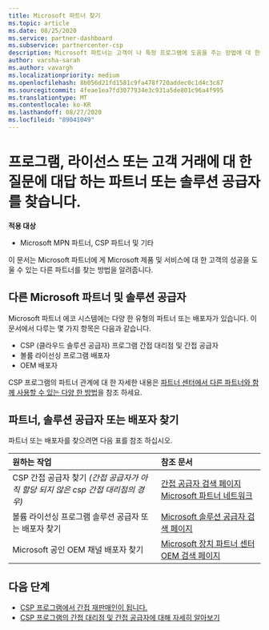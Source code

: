 ```yaml
---
title: Microsoft 파트너 찾기
ms.topic: article
ms.date: 08/25/2020
ms.service: partner-dashboard
ms.subservice: partnercenter-csp
description: Microsoft 파트너는 고객이 나 특정 프로그램에 도움을 주는 방법에 대 한 질문이 있을 수 있습니다. 도울 수 있는 다른 파트너를 찾습니다.
author: varsha-sarah
ms.author: vavargh
ms.localizationpriority: medium
ms.openlocfilehash: 8b056d21fd1581c9fa478f720addec0c1d4c3c87
ms.sourcegitcommit: 4feae1ea7fd3077934e3c931a5de801c96a4f995
ms.translationtype: MT
ms.contentlocale: ko-KR
ms.lasthandoff: 08/27/2020
ms.locfileid: "89041049"
---
```

# <a name="find-a-partner-or-solution-provider-to-answer-questions-about-programs-licensing-or-customer-deals"></a>프로그램, 라이선스 또는 고객 거래에 대 한 질문에 대답 하는 파트너 또는 솔루션 공급자를 찾습니다. 

**적용 대상**

- Microsoft MPN 파트너, CSP 파트너 및 기타

이 문서는 Microsoft 파트너에 게 Microsoft 제품 및 서비스에 대 한 고객의 성공을 도울 수 있는 다른 파트너를 찾는 방법을 알려줍니다.

## <a name="different-microsoft-partners-and-solution-providers"></a>다른 Microsoft 파트너 및 솔루션 공급자

Microsoft 파트너 에코 시스템에는 다양 한 유형의 파트너 또는 배포자가 있습니다. 이 문서에서 다루는 몇 가지 항목은 다음과 같습니다.

- CSP (클라우드 솔루션 공급자) 프로그램 간접 대리점 및 간접 공급자
- 볼륨 라이선싱 프로그램 배포자
- OEM 배포자

CSP 프로그램의 파트너 관계에 대 한 자세한 내용은 [파트너 센터에서 다른 파트너와 함께 사용할 수 있는 다양 한 방법](work-with-other-partners.md)을 참조 하세요.

## <a name="find-a-partner-solution-provider-or-distributor"></a>파트너, 솔루션 공급자 또는 배포자 찾기

파트너 또는 배포자를 찾으려면 다음 표를 참조 하십시오.

|원하는 작업  | 참조 문서  |
|:------------------|:--------------- |
|CSP 간접 공급자 찾기 *(간접 공급자가 아직 할당 되지 않은 csp 간접 대리점의 경우)* | [간접 공급자 검색 페이지 Microsoft 파트너 네트워크](https://partner.microsoft.com/membership/cloud-solution-provider/find-a-provider)  |
|볼륨 라이선싱 프로그램 솔루션 공급자 또는 배포자 찾기  | [Microsoft 솔루션 공급자 검색 페이지](https://www.microsoft.com/solution-providers/home)  |
|Microsoft 공인 OEM 채널 배포자 찾기  | [Microsoft 장치 파트너 센터 OEM 검색 페이지](https://devicepartner.microsoft.com/connect/distributor)  |

## <a name="next-steps"></a>다음 단계

- [CSP 프로그램에서 간접 재판매인이 됩니다.](https://partner.microsoft.com/licensing)
- [CSP 프로그램의 간접 대리점 및 간접 공급자에 대해 자세히 알아보기](work-with-other-partners.md)